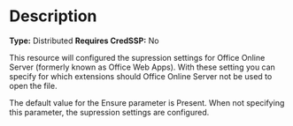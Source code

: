 # Description

**Type:** Distributed
**Requires CredSSP:** No

This resource will configured the supression settings for Office Online Server
(formerly known as Office Web Apps). With these setting you can specify for
which extensions should Office Online Server not be used to open the file.

The default value for the Ensure parameter is Present. When not specifying this
parameter, the supression settings are configured.
